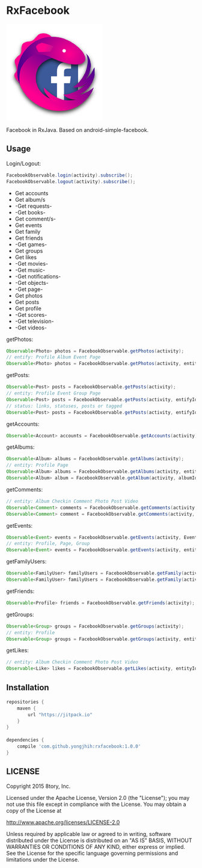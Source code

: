 # RxFacebook

[![rxparse.png](art/rxfacebook.png)](art/rxfacebook.png)

<!--
[![rxfacebook.svg](art/rxfacebook.svg)](art/rxfacebook.svg)
-->

Facebook in RxJava. Based on android-simple-facebook.

## Usage

Login/Logout:

```java
FacebookObservable.login(activity).subscribe();
FacebookObservable.logout(activity).subscribe();
```

* Get accounts
* Get album/s
* -Get requests-
* -Get books-
* Get comment/s-
* Get events
* Get family
* Get friends
* -Get games-
* Get groups
* Get likes
* -Get movies-
* -Get music-
* -Get notifications-
* -Get objects-
* -Get page-
* Get photos
* Get posts
* Get profile
* -Get scores-
* -Get television-
* -Get videos-

getPhotos:

```java
Observable<Photo> photos = FacebookObservable.getPhotos(activity);
// entify: Profile Album Event Page
Observable<Photo> photos = FacebookObservable.getPhotos(activity, entityId);
```

getPosts:

```java
Observable<Post> posts = FacebookObservable.getPosts(activity);
// entity: Profile Event Group Page
Observable<Post> posts = FacebookObservable.getPosts(activity, entifyId);
// status: links, statuses, posts or tagged
Observable<Post> posts = FacebookObservable.getPosts(activity, entifyId, PostType.STATUSES);
```

getAccounts:

```java
Observable<Account> accounts = FacebookObservable.getAccounts(activity);
```

getAlbums:

```java
Observable<Album> albums = FacebookObservable.getAlbums(activity);
// entity: Profile Page
Observable<Album> albums = FacebookObservable.getAlbums(activity, entityId);
Observable<Album> album = FacebookObservable.getAlbum(activity, albumId);
```

getComments:

```java
// entity: Album Checkin Comment Photo Post Video
Observable<Comment> comments = FacebookObservable.getComments(activity, entityId);
Observable<Comment> comment = FacebookObservable.getComments(activity, commentId);
```

getEvents:

```java
Observable<Event> events = FacebookObservable.getEvents(activity, EventDecision.ATTENDING);
// entity: Profile, Page, Group
Observable<Event> events = FacebookObservable.getEvents(activity, entityId, EventDecision.ATTENDING);
```

getFamilyUsers:

```java
Observable<FamilyUser> familyUsers = FacebookObservable.getFamily(activity);
Observable<FamilyUser> familyUsers = FacebookObservable.getFamily(activity, profileId);
```

getFriends:

```java
Observable<Profile> friends = FacebookObservable.getFriends(activity);
```

getGroups:

```java
Observable<Group> groups = FacebookObservable.getGroups(activity);
// entity: Profile
Observable<Group> groups = FacebookObservable.getGroups(activity, entityId);
```

getLikes:

```java
// entity: Album Checkin Comment Photo Post Video
Observable<Like> likes = FacebookObservable.getLikes(activity, entityId);
```

## Installation

```gradle
repositories {
    maven {
        url "https://jitpack.io"
    }
}

dependencies {
    compile 'com.github.yongjhih:rxfacebook:1.0.0'
}
```

## LICENSE

Copyright 2015 8tory, Inc.

Licensed under the Apache License, Version 2.0 (the "License"); you may not use this file except in compliance with the License. You may obtain a copy of the License at

http://www.apache.org/licenses/LICENSE-2.0

Unless required by applicable law or agreed to in writing, software distributed under the License is distributed on an "AS IS" BASIS, WITHOUT WARRANTIES OR CONDITIONS OF ANY KIND, either express or implied. See the License for the specific language governing permissions and limitations under the License.
